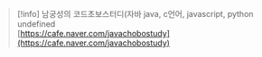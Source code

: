 > [!info] 남궁성의 코드초보스터디(자바 java, c언어, javascript, python  
> undefined  
> [https://cafe.naver.com/javachobostudy](https://cafe.naver.com/javachobostudy)